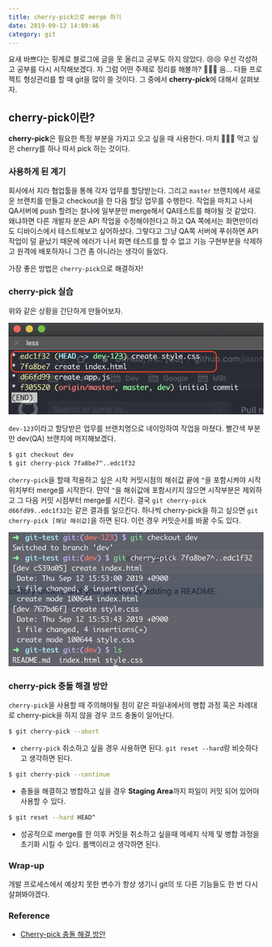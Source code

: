 ```yaml
---
title: cherry-pick으로 merge 하기
date: 2019-09-12 14:09:46
category: git
---
```


요새 바쁘다는 핑계로 블로그에 글을 못 올리고 공부도 하지 않았다. :cry::cry:
우선 각성하고 공부를 다시 시작해보겠다. 자 그럼 어떤 주제로 정리를 해볼까? :thinking::thinking::thinking: 음... 다들 프로젝트 형상관리를 할 때 git을 많이 쓸 것이다. 그 중에서 **cherry-pick**에 대해서 살펴보자.

## <i class="devicon-git-plain colored" style="font-size: 1.3rem;"></i> cherry-pick이란?

**cherry-pick**은 필요한 특정 부분을 가지고 오고 싶을 때 사용한다. 마치 :cherries::cherries::cherries: 먹고 싶은 cherry를 하나 따서 pick 하는 것이다.

### 사용하게 된 계기

회사에서 지라 협업툴을 통해 각자 업무를 할당받는다. 그리고 `master` 브랜치에서 새로운 브랜치를 만들고 checkout을 한 다음 할당 업무를 수행한다. 작업을 마치고 나서 QA서버에 push 할려는 찰나에 일부분만 merge해서 QA테스트를 해야될 것 같았다. 왜냐하면 다른 개발자 분은 API 작업을 수정해야한다고 하고 QA 쪽에서는 화면만이라도 디바이스에서 테스트해보고 싶어하셨다. 그렇다고 그냥 QA쪽 서버에 푸쉬하면 API 작업이 덜 끝났기 때문에 에러가 나서 화면 테스트를 할 수 없고 기능 구현부분을 삭제하고 원격에 배포하자니 그건 좀 아니라는 생각이 들었다.

가장 좋은 방법은 `cherry-pick`으로 해결하자!

### cherry-pick 실습

위와 같은 상황을 간단하게 만들어보자.

![](./images/cherry-pick-1.png)

`dev-123`이라고 할당받은 업무를 브랜치명으로 네이밍하여 작업을 마쳤다.
빨간색 부분만 dev(QA) 브랜치에 머지해보겠다.

```bash
$ git checkout dev
$ git cherry-pick 7fa8be7^..edc1f32
```

`cherry-pick`을 할때 적용하고 싶은 시작 커밋시점의 해쉬값 끝에 `^`을 포함시켜야 시작위치부터 merge를 시작한다. 먄약 `^`을 해쉬값에 포함시키지 않으면 시작부분은 제외하고 그 다음 커밋 시점부터 merge를 시킨다.
결국 `git cherry-pick d66fd99..edc1f32`는 같은 결과를 일으킨다.
하나씩 cherry-pick을 하고 싶으면 `git cherry-pick [해당 해쉬값]`을 하면 된다. 이런 경우 커밋순서를 바꿀 수도 있다.

![](./images/cherry-pick-2.png)

### cherry-pick 충돌 해결 방안

`cherry-pick`을 사용할 때 주의해야될 점이 같은 파일내에서의 병합 과정 혹은 차례대로 cherry-pick을 하지 않을 경우 코드 충돌이 일어난다.

```bash
$ git cherry-pick --abort
```

- `cherry-pick` 취소하고 싶을 경우 사용하면 된다.
  `git reset --hard`랑 비슷하다고 생각하면 된다.

```bash
$ git cherry-pick --continue
```

- 충돌을 해결하고 병합하고 싶을 경우 **Staging Area**까지 파일이 커밋 되어 있어야 사용할 수 있다.

```bash
$ git reset --hard HEAD^
```

- 성공적으로 merge를 한 이후 커밋을 취소하고 싶을때 메세지 삭제 및 병합 과정을 초기화 시킬 수 있다. 롤백이라고 생각하면 된다.

### Wrap-up

개발 프로세스에서 예상치 못한 변수가 항상 생기니 git의 또 다른 기능들도 한 번 다시 살펴봐야겠다.

### Reference

- [Cherry-pick 충돌 해결 방안](https://www.youtube.com/watch?v=xVZIP11tccY)
